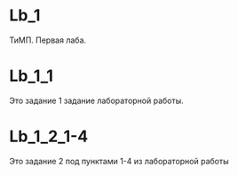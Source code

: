 # Lb_1
ТиМП. Первая лаба.

# Lb_1_1
Это задание 1 задание лабораторной работы.

# Lb_1_2_1-4
Это задание 2 под пунктами 1-4 из лабораторной работы
